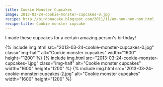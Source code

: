 ```yaml
---
title: Cookie Monster Cupcakes
image: 2013-03-24-cookie-monster-cupcakes-0.jpg
recipe: http://birdonacake.blogspot.com/2011/11/om-nom-nom-nom.html
recipe-title: Cookie monster cupcake
---
```


I made these cupcakes for a certain amazing person's birthday!

<div class="photos">
{% include img.html src="2013-03-24-cookie-monster-cupcakes-0.jpg" class="img-half" alt="Cookie monster cupcakes" width="1600" height="1200" %}
{% include img.html src="2013-03-24-cookie-monster-cupcakes-1.jpg" class="img-half" alt="Cookie monster cupcakes" width="1600" height="1200" %}
{% include img.html src="2013-03-24-cookie-monster-cupcakes-2.jpg" alt="Cookie monster cupcakes" width="1600" height="1200" %}
</div>
